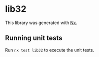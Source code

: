 # lib32

This library was generated with [Nx](https://nx.dev).

## Running unit tests

Run `nx test lib32` to execute the unit tests.
